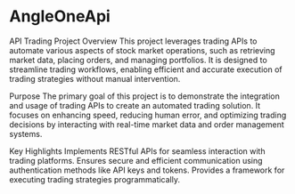 # AngleOneApi
API Trading Project
Overview
This project leverages trading APIs to automate various aspects of stock market operations, such as retrieving market data, placing orders, and managing portfolios. It is designed to streamline trading workflows, enabling efficient and accurate execution of trading strategies without manual intervention.

Purpose
The primary goal of this project is to demonstrate the integration and usage of trading APIs to create an automated trading solution. It focuses on enhancing speed, reducing human error, and optimizing trading decisions by interacting with real-time market data and order management systems.

Key Highlights
Implements RESTful APIs for seamless interaction with trading platforms.
Ensures secure and efficient communication using authentication methods like API keys and tokens.
Provides a framework for executing trading strategies programmatically.

